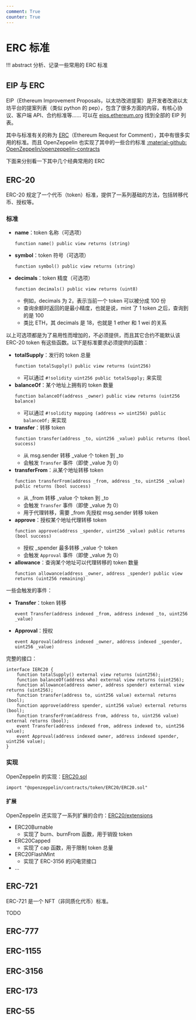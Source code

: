 ```yaml
---
comment: True
counter: True
---
```


# ERC 标准

!!! abstract
    分析、记录一些常用的 ERC 标准

## EIP 与 ERC
EIP（Ethereum Improvement Proposals，以太坊改进提案）是开发者改进以太坊平台的提案列表（类似 python 的 pep），包含了很多方面的内容，有核心协议、客户端 API、合约标准等…… 可以在 [eips.ethereum.org](https://eips.ethereum.org/) 找到全部的 EIP 列表。

其中与标准有关的称为 [ERC](https://eips.ethereum.org/erc)（Ethereum Request for Comment），其中有很多实用的标准。而且 OpenZeppelin 也实现了其中的一些合约标准 [:material-github: OpenZeppelin/openzeppelin-contracts](https://github.com/OpenZeppelin/openzeppelin-contracts)

下面来分别看一下其中几个经典常用的 ERC

## ERC-20
ERC-20 规定了一个代币（token）标准，提供了一系列基础的方法，包括转移代币、授权等。

### 标准
- **name**：token 名称（可选项）
    ```solidity
    function name() public view returns (string)
    ```
- **symbol**：token 符号（可选项）
    ```solidity
    function symbol() public view returns (string)
    ```
- **decimals**：token 精度（可选项）
    ```solidity
    function decimals() public view returns (uint8)
    ```
    - 例如，decimals 为 2，表示当前一个 token 可以被分成 100 份
    - 查询余额时返回的是最小精度，也就是说，mint 了 1 token 之后，查询到的是 100
    - 类比 ETH，其 decimals 是 18，也就是 1 ether 和 1 wei 的关系

以上可选项都是为了易用性而增加的，不必须提供，而且其它合约不能默认该 ERC-20 token 有这些函数。以下是标准要求必须提供的函数：

- **totalSupply**：发行的 token 总量
    ```solidity
    function totalSupply() public view returns (uint256)
    ```
    - 可以通过 `#!solidity uint256 public totalSupply;` 来实现
- **balanceOf**：某个地址上拥有的 token 数量
    ```solidity
    function balanceOf(address _owner) public view returns (uint256 balance)
    ```
    - 可以通过 `#!solidity mapping (address => uint256) public balanceOf;` 来实现
- **transfer**：转移 token
    ```solidity
    function transfer(address _to, uint256 _value) public returns (bool success)
    ```
    - 从 msg.sender 转移 _value 个 token 到 _to
    - 会触发 `Transfer` 事件（即使 _value 为 0）
- **transferFrom**：从某个地址转移 token
    ```solidity
    function transferFrom(address _from, address _to, uint256 _value) public returns (bool success)
    ```
    - 从 _from 转移 _value 个 token 到 _to
    - 会触发 `Transfer` 事件（即使 _value 为 0）
    - 用于代理转移，需要 _from 先授权 msg.sender 转移 token
- **approve**：授权某个地址代理转移 token
    ```solidity
    function approve(address _spender, uint256 _value) public returns (bool success)
    ```
    - 授权 _spender 最多转移 _value 个 token
    - 会触发 `Approval` 事件（即使 _value 为 0）
- **allowance**：查询某个地址可以代理转移的 token 数量
    ```solidity
    function allowance(address _owner, address _spender) public view returns (uint256 remaining)
    ```

一些会触发的事件：

- **Transfer**：token 转移
    ```solidity
    event Transfer(address indexed _from, address indexed _to, uint256 _value)
    ```
- **Approval**：授权
    ```solidity
    event Approval(address indexed _owner, address indexed _spender, uint256 _value)
    ```

完整的接口：
```solidity
interface IERC20 {
    function totalSupply() external view returns (uint256);
    function balanceOf(address who) external view returns (uint256);
    function allowance(address owner, address spender) external view returns (uint256);
    function transfer(address to, uint256 value) external returns (bool);
    function approve(address spender, uint256 value) external returns (bool);
    function transferFrom(address from, address to, uint256 value) external returns (bool);
    event Transfer(address indexed from, address indexed to, uint256 value);
    event Approval(address indexed owner, address indexed spender, uint256 value);
}
```

### 实现
OpenZeppelin 的实现：[ERC20.sol](https://github.com/OpenZeppelin/openzeppelin-contracts/blob/master/contracts/token/ERC20/ERC20.sol)
```solidity
import "@openzeppelin/contracts/token/ERC20/ERC20.sol"
```

#### 扩展
OpenZeppelin 还实现了一系列扩展的合约：[ERC20/extensions](https://github.com/OpenZeppelin/openzeppelin-contracts/blob/master/contracts/token/ERC20/extensions)

- ERC20Burnable
    - 实现了 burn、burnFrom 函数，用于销毁 token
- ERC20Capped
    - 实现了 cap 函数，用于限制 token 总量
- ERC20FlashMint
    - 实现了 ERC-3156 的闪电贷接口
- ...

## ERC-721
ERC-721 是一个 NFT（非同质化代币）标准。

TODO


## ERC-777


## ERC-1155


## ERC-3156


## ERC-173


## ERC-55